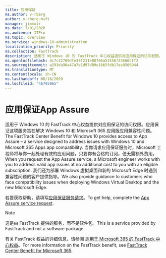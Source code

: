 ```yaml
---
title: 应用保证
ms.author: v-rberg
author: v-rberg-msft
manager: jimmuir
ms.date: 7/01/2020
ms.audience: ITPro
ms.topic: overview
ms.service: windows-10-administration
localization_priority: Priority
ms.collection: FastTrack
description: 适用于 Windows 10 的 FastTrack 中心权益提供对应用保证的访问权限。应用保证这项服务旨在解决 Windows 10 和 Microsoft 365 应用版应用兼容性问题。
ms.openlocfilehash: 4c7c32769dfe34f231e80f66a51556f23660cff2
ms.sourcegitcommit: a293da96a47a7e1d97d09e1665fdb17ea0506944
ms.translationtype: MT
ms.contentlocale: zh-CN
ms.lasthandoff: 08/18/2020
ms.locfileid: "46795065"
---
```

# <a name="app-assure"></a><span data-ttu-id="4f573-103">应用保证</span><span class="sxs-lookup"><span data-stu-id="4f573-103">App Assure</span></span>

<span data-ttu-id="4f573-104">适用于 Windows 10 的 FastTrack 中心权益提供对应用保证的访问权限。应用保证这项服务旨在解决 Windows 10 和 Microsoft 365 应用版应用兼容性问题。</span><span class="sxs-lookup"><span data-stu-id="4f573-104">The FastTrack Center Benefit for Windows 10 provides access to App Assure – a service designed to address issues with Windows 10 and Microsoft 365 Apps app compatibility.</span></span> <span data-ttu-id="4f573-105">当你请求应用保证服务时，Microsoft 工程师将与你一起处理有效的应用问题，只要你有合格的订阅，便无需额外费用。</span><span class="sxs-lookup"><span data-stu-id="4f573-105">When you request the App Assure service, a Microsoft engineer works with you to address valid app issues at no additional cost to you with an eligible subscription.</span></span> <span data-ttu-id="4f573-106">我们还为部署 Windows 虚拟桌面和新的 Microsoft Edge 时遇到兼容性问题的客户提供指导。</span><span class="sxs-lookup"><span data-stu-id="4f573-106">We also provide guidance to customers who face compatibility issues when deploying Windows Virtual Desktop and the new Microsoft Edge.</span></span> 

<span data-ttu-id="4f573-107">若要获取帮助，请填写[应用保证服务请求](https://go.microsoft.com/fwlink/?linkid=2022721)。</span><span class="sxs-lookup"><span data-stu-id="4f573-107">To get help, complete the [App Assure service request](https://go.microsoft.com/fwlink/?linkid=2022721).</span></span>

  > [!NOTE]
> <span data-ttu-id="4f573-108">这是由 FastTrack 提供的服务，而不是软件包。</span><span class="sxs-lookup"><span data-stu-id="4f573-108">This is a service provided by FastTrack and not a software package.</span></span>

<span data-ttu-id="4f573-109">有关 FastTrack 权益的详细信息，请参阅 [适用于 Microsoft 365 的 FastTrack 中心权益](introduction.md)。</span><span class="sxs-lookup"><span data-stu-id="4f573-109">For more information on the FastTrack benefit, see [FastTrack Center Benefit for Microsoft 365](introduction.md).</span></span>